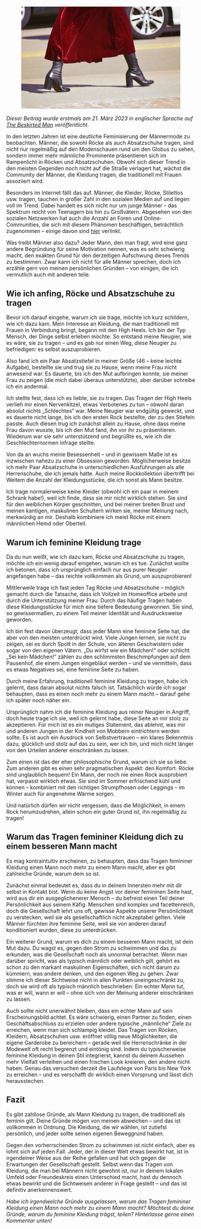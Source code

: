 <figure><img loading="lazy" decoding="async" src="chris-barbalis-SrFqoDBRaJ4-unsplash-scaled-1.webp" alt="Eine Person, die in Absatzschuhen und einem Rock geht"></figure>

*Dieser Beitrag wurde erstmals am 21. März 2023 in englischer Sprache auf [The Beskirted Man](https://www.the-beskirted-man.com/skirts-and-dresses/why-i-wear-skirts-and-heels-or-why-showing-your-feminine-side-makes-you-more-of-a-man/) veröffentlicht.*

In den letzten Jahren ist eine deutliche Feminisierung der Männermode zu beobachten. Männer, die sowohl Röcke als auch Absatzschuhe tragen, sind nicht nur regelmäßig auf den Modenschauen rund um den Globus zu sehen, sondern immer mehr männliche Prominente präsentieren sich im Rampenlicht in Röcken und Absatzschuhen. Obwohl sich dieser Trend in den meisten Gegenden noch nicht auf die Straße verlagert hat, wächst die Community der Männer, die Kleidung tragen, die traditionell mit Frauen assoziiert wird.

Besonders im Internet fällt das auf. Männer, die Kleider, Röcke, Stilettos usw. tragen, tauchen in großer Zahl in den sozialen Medien auf und liegen voll im Trend. Dabei handelt es sich nicht nur um junge Männer – das Spektrum reicht von Teenagern bis hin zu Großvätern. Abgesehen von den sozialen Netzwerken hat auch die Anzahl an Foren und Online-Communities, die sich mit diesem Phänomen beschäftigen, beträchtlich zugenommen – einige davon sind [hier](https://www.the-beskirted-man.com/links/) verlinkt.

Was treibt Männer also dazu? Jeder Mann, den man fragt, wird eine ganz andere Begründung für seine Motivation nennen, was es sehr schwierig macht, den exakten Grund für den derzeitigen Aufschwung dieses Trends zu bestimmen. Zwar kann ich nicht für alle Männer sprechen, doch ich erzähle gern von meinen persönlichen Gründen – von einigen, die ich vermutlich auch mit anderen teile.

Wie ich anfing, Röcke und Absatzschuhe zu tragen
------------------------------------------------

Bevor ich darauf eingehe, warum ich sie trage, möchte ich kurz schildern, wie ich dazu kam. Mein Interesse an Kleidung, die man traditionell mit Frauen in Verbindung bringt, begann mit den High Heels. Ich bin der Typ Mensch, der Dinge selbst erleben möchte. So entstand meine Neugier, wie es wäre, sie zu tragen – und es gab nur einen Weg, diese Neugier zu befriedigen: es selbst auszuprobieren.

Also fand ich ein Paar Absatzstiefel in meiner Größe (46 – keine leichte Aufgabe), bestellte sie und trug sie zu Hause, wenn meine Frau nicht anwesend war. Es dauerte, bis ich den Mut aufbringen konnte, sie meiner Frau zu zeigen (die mich dabei überaus unterstützte), aber darüber schreibe ich ein andermal.

Ich stellte fest, dass ich es liebte, sie zu tragen. Das Tragen der High Heels verlieh mir einen Nervenkitzel, etwas Verbotenes zu tun – obwohl daran absolut nichts „Schlechtes“ war. Meine Neugier war endgültig geweckt, und es dauerte nicht lange, bis ich den ersten Rock bestellte, der zu den Stiefeln passte. Auch diesen trug ich zunächst allein zu Hause, ohne dass meine Frau davon wusste, bis ich den Mut fand, ihn vor ihr zu präsentieren. Wiederum war sie sehr unterstützend und begrüßte es, wie ich die Geschlechternormen infrage stellte.

Von da an wuchs meine Besessenheit – und in gewissem Maße ist es inzwischen nahezu zu einer Obsession geworden. Möglicherweise besitze ich mehr Paar Absatzschuhe in unterschiedlichen Ausführungen als alle Herrenschuhe, die ich jemals hatte. Auch meine Rockkollektion übertrifft bei Weitem die Anzahl der Kleidungsstücke, die ich sonst als Mann besitze.

Ich trage normalerweise keine Kleider (obwohl ich ein paar in meinem Schrank habe!), weil ich finde, dass sie mir nicht wirklich stehen. Sie sind für den weiblichen Körper geschnitten, und bei meiner breiten Brust und meinen kantigen, maskulinen Schultern wirken sie, meiner Meinung nach, merkwürdig an mir. Deshalb kombiniere ich meist Röcke mit einem männlichen Hemd oder Oberteil.

Warum ich feminine Kleidung trage
---------------------------------

Da du nun weißt, wie ich dazu kam, Röcke und Absatzschuhe zu tragen, möchte ich ein wenig darauf eingehen, warum ich es tue. Zunächst wollte ich betonen, dass ich ursprünglich einfach nur aus purer Neugier angefangen habe – das reichte vollkommen als Grund, um auszuprobieren!

Mittlerweile trage ich fast jeden Tag Röcke und Absatzschuhe – möglich gemacht durch die Tatsache, dass ich Vollzeit im Homeoffice arbeite und durch die Unterstützung meiner Frau. Durch das häufige Tragen haben diese Kleidungsstücke für mich eine tiefere Bedeutung gewonnen. Sie sind, so gewissermaßen, zu einem Teil meiner Identität und Ausdrucksweise geworden.

Ich bin fest davon überzeugt, dass jeder Mann eine feminine Seite hat, die aber von den meisten unterdrückt wird. Viele Jungen lernen, sie nicht zu zeigen, sei es durch Spott in der Schule, von älteren Geschwistern oder sogar von den eigenen Vätern. „Du wirfst wie ein Mädchen!“ oder schlicht „Sei kein Mädchen!“ zählen zu den schlimmsten Beschimpfungen auf dem Pausenhof, die einem Jungen eingebläut werden – und sie vermitteln, dass es etwas Negatives sei, eine feminine Seite zu haben.

Durch meine Erfahrung, traditionell feminine Kleidung zu tragen, habe ich gelernt, dass daran absolut nichts falsch ist. Tatsächlich würde ich sogar behaupten, dass es einen noch mehr zu einem Mann macht – darauf gehe ich später noch näher ein.

Ursprünglich nahm ich die feminine Kleidung aus reiner Neugier in Angriff, doch heute trage ich sie, weil ich gelernt habe, diese Seite an mir stolz zu akzeptieren. Für mich ist es ein mutiges Statement, das ablehnt, was mir und anderen Jungen in der Kindheit von Mobbern eintrichtern werden sollte. Es ist auch ein Ausdruck von Selbstvertrauen – ein klares Bekenntnis dazu, glücklich und stolz auf das zu sein, wer ich bin, und mich nicht länger von den Urteilen anderer einschränken zu lassen.

Zum einen ist das der eher philosophische Grund, warum ich sie so liebe. Zum anderen gibt es einen sehr pragmatischen Aspekt: den Komfort. Röcke sind unglaublich bequem! Ein Mann, der noch nie einen Rock ausprobiert hat, verpasst wirklich etwas. Sie sind im Sommer erfrischend kühl und können – kombiniert mit den richtigen Strumpfhosen oder Leggings – im Winter auch für angenehme Wärme sorgen.

Und natürlich dürfen wir nicht vergessen, dass die Möglichkeit, in einem Rock herumzudrehen, allein schon ein guter Grund ist, ihn regelmäßig zu tragen!

Warum das Tragen femininer Kleidung dich zu einem besseren Mann macht
---------------------------------------------------------------------

Es mag kontraintuitiv erscheinen, zu behaupten, dass das Tragen femininer Kleidung einen Mann noch mehr zu einem Mann macht, aber es gibt zahlreiche Gründe, warum dem so ist.

Zunächst einmal bedeutet es, dass du in deinem Innersten mehr mit dir selbst in Kontakt bist. Wenn du keine Angst vor deiner femininen Seite hast, wird aus dir ein ausgeglichenerer Mensch – du befreist einen Teil deiner Persönlichkeit aus seinem Käfig. Menschen sind komplex und facettenreich, doch die Gesellschaft lehrt uns oft, gewisse Aspekte unserer Persönlichkeit zu verstecken, weil sie als gesellschaftlich nicht akzeptabel gelten. Viele Männer fürchten ihre feminine Seite, weil sie von anderen darauf konditioniert wurden, diese zu unterdrücken.

Ein weiterer Grund, warum es dich zu einem besseren Mann macht, ist dein Mut dazu. Du wagst es, gegen den Strom zu schwimmen und das zu erkunden, was die Gesellschaft noch als unnormal betrachtet. Wenn man darüber spricht, was als typisch männlich oder weiblich gilt, gehört es schon zu den markant maskulinen Eigenschaften, sich nicht darum zu kümmern, was andere denken, und den eigenen Weg zu gehen. Zwar stimme ich dieser Sichtweise nicht in allen Punkten uneingeschränkt zu, doch sie wird oft als typisch männlich beschrieben: Ein echter Mann tut, was er will, wann er will – ohne sich von der Meinung anderer einschränken zu lassen.

Auch sollte nicht unerwähnt bleiben, dass ein echter Mann auf sein Erscheinungsbild achtet. Es wäre schwierig, einen Partner zu finden, einen Geschäftsabschluss zu erzielen oder andere typische „männliche“ Ziele zu erreichen, wenn man sich schlampig kleidet. Das Tragen von Röcken, Kleidern, Absatzschuhen usw. eröffnet völlig neue Möglichkeiten, die eigene Garderobe zu bereichern – gerade weil die Herrenschränke in der Modewelt oft recht begrenzt und eintönig sind. Indem du typischerweise feminine Kleidung in deinen Stil integrierst, kannst du deinem Aussehen mehr Vielfalt verleihen und einen frischen Look kreieren, den andere nicht haben. Genau das versuchen derzeit die Laufstege von Paris bis New York zu erreichen – und es verschafft dir wirklich einen Vorsprung und lässt dich herausstechen.

Fazit
-----

Es gibt zahllose Gründe, als Mann Kleidung zu tragen, die traditionell als feminin gilt. Deine Gründe mögen von meinen abweichen – und das ist vollkommen in Ordnung. Die Kleidung, die wir wählen, ist zutiefst persönlich, und jeder sollte seinen eigenen Beweggrund haben.

Gegen den vorherrschenden Strom zu schwimmen ist nicht einfach, aber es lohnt sich auf jeden Fall. Jeder, der in dieser Welt etwas bewirkt hat, ist in irgendeiner Weise aus der Reihe gefallen und hat sich gegen die Erwartungen der Gesellschaft gestellt. Selbst wenn das Tragen von Kleidung, die man bei Männern nicht gewohnt ist, nur in deinem lokalen Umfeld oder Freundeskreis einen Unterschied macht, hast du dennoch etwas bewirkt und die Sichtweisen anderer in Frage gestellt – und das ist definitiv anerkennenswert.

*Habe ich irgendwelche Gründe ausgelassen, warum das Tragen femininer Kleidung einen Mann noch mehr zu einem Mann macht? Möchtest du deine Gründe, warum du feminine Kleidung trägst, teilen? Hinterlasse gerne einen Kommentar unten!*
